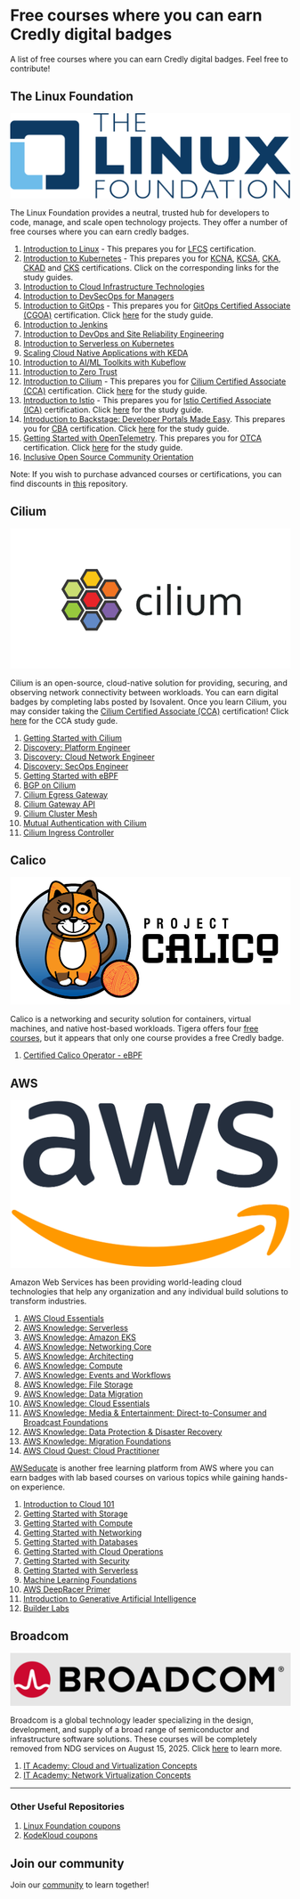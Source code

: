 # Free courses where you can earn Credly digital badges

A list of free courses where you can earn Credly digital badges. Feel free to contribute!

## The Linux Foundation

![Alt text](images/Linux_Foundation_logo.png?raw=true "The Linux Foundation Logo")

The Linux Foundation provides a neutral, trusted hub for developers to code, manage, and scale open technology projects. They offer a number of free courses where you can earn credly badges. 

1. [Introduction to Linux](https://training.linuxfoundation.org/training/introduction-to-linux/) - This prepares you for [LFCS](https://tidd.ly/3FEvqcE) certification. 
2. [Introduction to Kubernetes](https://training.linuxfoundation.org/training/introduction-to-kubernetes/) - This prepares you for [KCNA](https://medium.com/@nvsajeeva/how-to-pass-kcna-kubernetes-and-cloud-native-associate-exam-cb79a2568bc9), [KCSA](https://medium.com/@nvsajeeva/how-to-pass-kcsa-kubernetes-and-cloud-native-security-associate-exam-a7d4b47d72f4), [CKA](https://medium.com/@nvsajeeva/how-to-pass-cka-certified-kubernetes-administrator-exam-beginners-guide-af5803370a3c), [CKAD](https://medium.com/@nvsajeeva/how-to-pass-ckad-certified-kubernetes-application-developer-exam-0bf98998bada) and [CKS](https://medium.com/@nvsajeeva/how-to-pass-cks-certified-kubernetes-security-specialist-exam-56fe04f42094) certifications. Click on the corresponding links for the study guides. 
3. [Introduction to Cloud Infrastructure Technologies](https://training.linuxfoundation.org/training/introduction-to-cloud-infrastructure-technologies/)
4. [Introduction to DevSecOps for Managers](https://training.linuxfoundation.org/training/introduction-to-devsecops-for-managers-lfs180/)
5. [Introduction to GitOps](https://training.linuxfoundation.org/training/introduction-to-gitops-lfs169/) - This prepares you for [GitOps Certified Associate (CGOA)](https://tidd.ly/3DGixye) certification. Click [here](https://medium.com/@nvsajeeva/how-to-pass-cgoa-gitops-certified-associate-exam-63c74676fe3d) for the study guide.
6. [Introduction to Jenkins](https://training.linuxfoundation.org/training/introduction-to-jenkins-lfs167/)
7. [Introduction to DevOps and Site Reliability Engineering](https://training.linuxfoundation.org/training/introduction-to-devops-and-site-reliability-engineering-lfs162/)
8. [Introduction to Serverless on Kubernetes](https://training.linuxfoundation.org/training/introduction-to-serverless-on-kubernetes-lfs157/)
9. [Scaling Cloud Native Applications with KEDA](https://training.linuxfoundation.org/express-learning/scaling-cloud-native-applications-with-keda-lfel1014/)
10. [Introduction to AI/ML Toolkits with Kubeflow](https://training.linuxfoundation.org/training/introduction-to-ai-ml-toolkits-with-kubeflow-lfs147/)
11. [Introduction to Zero Trust](https://training.linuxfoundation.org/training/introduction-to-zero-trust-lfs183/)
12. [Introduction to Cilium](https://training.linuxfoundation.org/training/introduction-to-cilium-lfs146/) - This prepares you for [Cilium Certified Associate (CCA)](https://tidd.ly/422X77M) certification. Click [here](https://medium.com/@nvsajeeva/how-to-pass-cca-cilium-certified-associate-exam-5a1b4f6ca63b) for the study guide.
13. [Introduction to Istio](https://training.linuxfoundation.org/training/introduction-to-istio-lfs144/) - This prepares you for [Istio Certified Associate (ICA)](https://tidd.ly/4isMzEG) certification. Click [here](https://medium.com/@nvsajeeva/how-to-pass-ica-istio-certified-associate-exam-355152566bc8) for the study guide.
14. [Introduction to Backstage: Developer Portals Made Easy](https://training.linuxfoundation.org/training/introduction-to-backstage-developer-portals-made-easy-lfs142/). This prepares you for [CBA](https://tidd.ly/4iu6NxX) certification. Click [here](https://medium.com/@nvsajeeva/how-to-pass-cba-certified-backstage-associate-exam-6f761c395313) for the study guide.
15. [Getting Started with OpenTelemetry](https://training.linuxfoundation.org/training/getting-started-with-opentelemetry-lfs148/). This prepares you for [OTCA](https://tidd.ly/4kRaAa8) certification. Click [here](https://medium.com/@nvsajeeva/how-to-pass-otca-opentelemetry-certified-associate-exam-e19d650cbe82) for the study guide.
16. [Inclusive Open Source Community Orientation](https://training.linuxfoundation.org/training/inclusive-open-source-community-orientation-lfc102/)

Note: If you wish to purchase advanced courses or certifications, you can find discounts in [this](https://github.com/CloudNativeStudyGroup/Linux-Foundation-Coupons) repository. 
## Cilium 
![Alt text](images/cilium-logo-920x460-sue-v1.png?raw=true "Cilium Logo")

Cilium is an open-source, cloud-native solution for providing, securing, and observing network connectivity between workloads. You can earn digital badges by completing labs posted by Isovalent. Once you learn Cilium, you may consider taking the [Cilium Certified Associate (CCA)](https://tidd.ly/422X77M) certification! Click [here](https://medium.com/@nvsajeeva/how-to-pass-cca-cilium-certified-associate-exam-5a1b4f6ca63b) for the CCA study gude. 

1. [Getting Started with Cilium](https://isovalent.com/labs/cilium-getting-started/)
2. [Discovery: Platform Engineer](https://isovalent.com/labs/discovery-platform-engineer/)
3. [Discovery: Cloud Network Engineer](https://isovalent.com/labs/discovery-cloud-network-engineer/)
4. [Discovery: SecOps Engineer](https://isovalent.com/labs/discovery-secops-engineer/)
5. [Getting Started with eBPF](https://isovalent.com/labs/ebpf-getting-started/)
6. [BGP on Cilium](https://isovalent.com/labs/cilium-bgp/)
7. [Cilium Egress Gateway](https://isovalent.com/labs/cilium-egress-gateway/)
8. [Cilium Gateway API](https://isovalent.com/labs/cilium-gateway-api/)
9. [Cilium Cluster Mesh](https://isovalent.com/labs/cilium-cluster-mesh/)
10. [Mutual Authentication with Cilium](https://isovalent.com/labs/cilium-mutual-authentication/)
11. [Cilium Ingress Controller](https://isovalent.com/labs/cilium-ingress-controller/)

## Calico
![Alt text](images/calico.png?raw=true "Calico Logo")

Calico is a networking and security solution for containers, virtual machines, and native host-based workloads. Tigera offers four [free courses](https://www.tigera.io/lp/calico-certification/), but it appears that only one course provides a free Credly badge.

1. [Certified Calico Operator - eBPF](https://academy.tigera.io/course/certified-calico-operator-ebpf/)

## AWS
![Alt text](images/aws.png?raw=true "AWS")

Amazon Web Services has been providing world-leading cloud technologies that help any organization and any individual build solutions to transform industries.


1. [AWS Cloud Essentials](https://explore.skillbuilder.aws/learn/public/learning_plan/view/82/cloud-essentials-learning-plan)
2. [AWS Knowledge: Serverless](https://explore.skillbuilder.aws/learn/public/learning_plan/view/92/serverless-learning-plan)
3. [AWS Knowledge: Amazon EKS](https://explore.skillbuilder.aws/learn/public/learning_plan/view/1931/amazon-eks-knowledge-badge-readiness-path)
4. [AWS Knowledge: Networking Core](https://explore.skillbuilder.aws/learn/public/learning_plan/view/1944/networking-core-knowledge-badge-readiness-path)
5. [AWS Knowledge: Architecting](https://explore.skillbuilder.aws/learn/public/learning_plan/view/1044/solutions-architect-knowledge-badge-readiness-path)
6. [AWS Knowledge: Compute](https://explore.skillbuilder.aws/learn/public/learning_plan/view/1985/compute-knowledge-badge-readiness-path)
7. [AWS Knowledge: Events and Workflows](https://explore.skillbuilder.aws/learn/public/learning_plan/view/1927/events-and-workflows-knowledge-badge-readiness-path)
8. [AWS Knowledge: File Storage](https://explore.skillbuilder.aws/learn/public/learning_plan/view/95/file-storage-knowledge-badge-readiness-path)
9. [AWS Knowledge: Data Migration](https://explore.skillbuilder.aws/learn/public/learning_plan/view/94/storage-data-migration-knowledge-badge-readiness-path)
10. [AWS Knowledge: Cloud Essentials](https://explore.skillbuilder.aws/learn/public/learning_plan/view/82/cloud-essentials-knowledge-badge-readiness-path)
11. [AWS Knowledge: Media & Entertainment: Direct-to-Consumer and Broadcast Foundations](https://explore.skillbuilder.aws/learn/public/learning_plan/view/1722/media-entertainment-direct-to-consumer-and-broadcast-foundations-knowledge-badge-readiness-path)
12. [AWS Knowledge: Data Protection & Disaster Recovery](https://explore.skillbuilder.aws/learn/public/learning_plan/view/54/storage-learning-plan-data-protection-and-disaster-recovery)
13. [AWS Knowledge: Migration Foundations](https://explore.skillbuilder.aws/learn/public/learning_plan/view/1991/migration-foundations-knowledge-badge-readiness-path)
14. [AWS Cloud Quest: Cloud Practitioner](https://explore.skillbuilder.aws/learn/course/external/view/elearning/11458/aws-cloud-quest-cloud-practitioner)

[AWSeducate](https://www.awseducate.com/signin/SiteLogin?language=de) is another free learning platform from AWS where you can earn badges with lab based courses on various topics while gaining hands-on experience.
1. [Introduction to Cloud 101](https://awseducate.instructure.com/courses/891)
2. [Getting Started with Storage](https://awseducate.instructure.com/courses/908)
3. [Getting Started with Compute](https://awseducate.instructure.com/courses/907)
4. [Getting Started with Networking](https://awseducate.instructure.com/courses/911)
5. [Getting Started with Databases](https://awseducate.instructure.com/courses/912)
6. [Getting Started with Cloud Operations](https://awseducate.instructure.com/courses/889)
7. [Getting Started with Security](https://awseducate.instructure.com/courses/890)
8. [Getting Started with Serverless](https://awseducate.instructure.com/courses/905)
9. [Machine Learning Foundations](https://awseducate.instructure.com/courses/910)
10. [AWS DeepRacer Primer](https://awseducate.instructure.com/courses/906)
11. [Introduction to Generative Artificial Intelligence](https://awseducate.instructure.com/courses/1108)
12. [Builder Labs](https://awseducate.instructure.com/courses/904)


## Broadcom
![Alt text](images/broadcom.png?raw=true "Broadcom")

Broadcom is a global technology leader specializing in the design, development, and supply of a broad range of semiconductor and infrastructure software solutions. These courses will be completely removed from NDG services on August 15, 2025. Click [here](https://support.netdevgroup.com/hc/en-us/articles/25519276731543-Termination-of-VMware-IT-Academy-by-Broadcom) to learn more.

1. [IT Academy: Cloud and Virtualization Concepts](https://www.netdevgroup.com/online/courses/virtualization/cloud-and-virtualization-concepts)
2. [IT Academy: Network Virtualization Concepts](https://www.netdevgroup.com/online/courses/virtualization/network-virtualization-concepts)

---
### Other Useful Repositories

1. [Linux Foundation coupons](https://github.com/CloudNativeStudyGroup/Linux-Foundation-Coupons)
2. [KodeKloud coupons](https://github.com/CloudNativeStudyGroup/KodeKloud-Coupons)


## Join our community

Join our [community](https://www.linkedin.com/groups/13092099/) to learn together!
